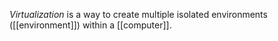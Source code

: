 *Virtualization* is a way to create multiple isolated environments ([[environment]]) within a [[computer]]. 